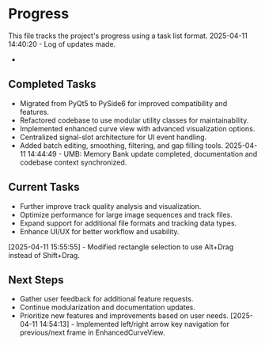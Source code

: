 # Progress

This file tracks the project's progress using a task list format.
2025-04-11 14:40:20 - Log of updates made.

*

## Completed Tasks

* Migrated from PyQt5 to PySide6 for improved compatibility and features.
* Refactored codebase to use modular utility classes for maintainability.
* Implemented enhanced curve view with advanced visualization options.
* Centralized signal-slot architecture for UI event handling.
* Added batch editing, smoothing, filtering, and gap filling tools.
2025-04-11 14:44:49 - UMB: Memory Bank update completed, documentation and codebase context synchronized.

## Current Tasks

* Further improve track quality analysis and visualization.
* Optimize performance for large image sequences and track files.
* Expand support for additional file formats and tracking data types.
* Enhance UI/UX for better workflow and usability.

[2025-04-11 15:55:55] - Modified rectangle selection to use Alt+Drag instead of Shift+Drag.
## Next Steps

* Gather user feedback for additional feature requests.
* Continue modularization and documentation updates.
* Prioritize new features and improvements based on user needs.
[2025-04-11 14:54:13] - Implemented left/right arrow key navigation for previous/next frame in EnhancedCurveView.